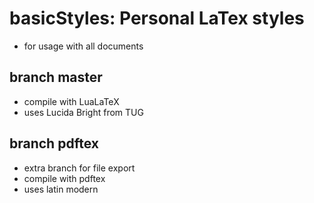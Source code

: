 basicStyles: Personal LaTex styles
=================================
- for usage with all documents

branch master
------
- compile with LuaLaTeX
- uses Lucida Bright from TUG

branch pdftex
-------------
- extra branch for file export
- compile with pdftex
- uses latin modern

